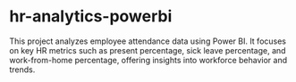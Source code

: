 # hr-analytics-powerbi
This project analyzes employee attendance data using Power BI. It focuses on key HR metrics such as present percentage, sick leave percentage, and work-from-home percentage, offering insights into workforce behavior and trends.
